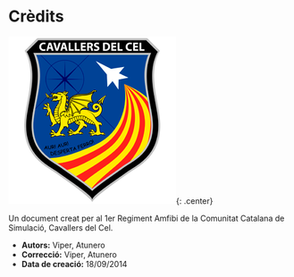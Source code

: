 # Crèdits

![image](../_imatges/cc_escut_final_300_300.png){: .center}

Un document creat per al 1er Regiment Amfibi de la Comunitat Catalana de Simulació, Cavallers del Cel.

* **Autors:** Viper, Atunero
* **Correcció:** Viper, Atunero
* **Data de creació:** 18/09/2014
